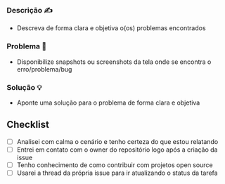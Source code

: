 ### Descrição ✍️
- Descreva de forma clara e objetiva o(os) problemas encontrados

### Problema 📸
- Disponibilize snapshots ou screenshots da tela onde se encontra o erro/problema/bug

### Solução 💡
- Aponte uma solução para o problema de forma clara e objetiva

## Checklist
- [ ] Analisei com calma o cenário e tenho certeza do que estou relatando
- [ ] Entrei em contato com o owner do repositório logo após a criação da issue
- [ ] Tenho conhecimento de como contribuir com projetos open source
- [ ] Usarei a thread da própria issue para ir atualizando o status da tarefa